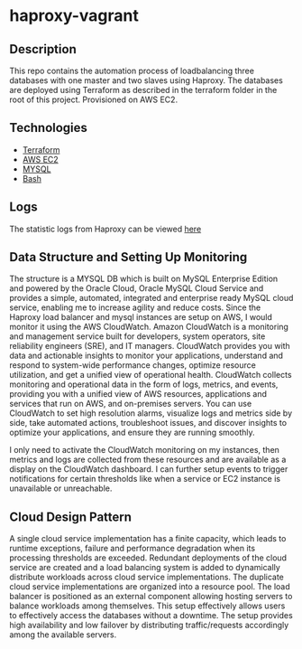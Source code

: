 # haproxy-vagrant

## Description
This repo contains the automation process of loadbalancing three databases with one master and two slaves using Haproxy.
The databases are deployed using Terraform as described in the terraform folder in the root of this project.
Provisioned on AWS EC2.

## Technologies
- [Terraform](https://www.terraform.io/)
- [AWS EC2](https://aws.amazon.com/ec2/?hp=tile&so-exp=below)
- [MYSQL](https://www.mysql.com/)
- [Bash](https://en.wikipedia.org/wiki/Bash_(Unix_shell))

## Logs
The statistic logs from Haproxy can be viewed [here](http://3.91.240.147:8080)

## Data Structure and Setting Up Monitoring

The structure is a MYSQL DB which is built on MySQL Enterprise Edition and powered by the Oracle Cloud, Oracle MySQL Cloud Service  and provides a simple, automated, integrated and enterprise ready MySQL cloud service, enabling me to increase agility and reduce costs. 
Since the Haproxy load balancer and mysql instances are setup on AWS, I would monitor it using the AWS CloudWatch. Amazon CloudWatch is a monitoring and management service built for developers, system operators, site reliability engineers (SRE), and IT managers. CloudWatch provides you with data and actionable insights to monitor your applications, understand and respond to system-wide performance changes, optimize resource utilization, and get a unified view of operational health. CloudWatch collects monitoring and operational data in the form of logs, metrics, and events, providing you with a unified view of AWS resources, applications and services that run on AWS, and on-premises servers. You can use CloudWatch to set high resolution alarms, visualize logs and metrics side by side, take automated actions, troubleshoot issues, and discover insights to optimize your applications, and ensure they are running smoothly.

I only need to activate the CloudWatch monitoring on my instances, then metrics and logs are collected from these resources and are available as a display on the CloudWatch dashboard. I can further setup events to trigger notifications for certain thresholds like when a service or EC2 instance is unavailable or unreachable.

## Cloud Design Pattern

A single cloud service implementation has a finite capacity, which leads to runtime exceptions, failure and performance degradation when its processing thresholds are exceeded. Redundant deployments of the cloud service are created and a load balancing system is added to dynamically distribute workloads across cloud service implementations.
The duplicate cloud service implementations are organized into a resource pool. The load balancer is positioned as an external component allowing hosting servers to balance workloads among themselves.
This setup effectively allows users to effectively access the databases without a downtime. The setup provides high availability and low failover by distributing traffic/requests accordingly among the available servers.

